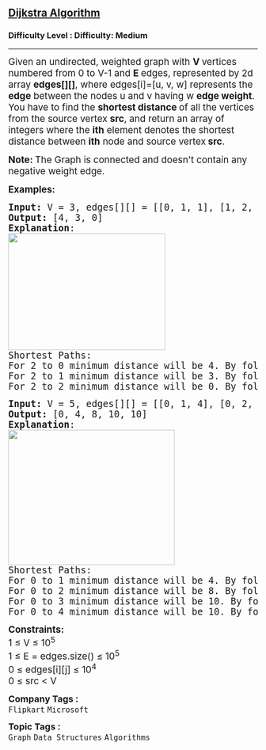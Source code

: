 <h2><a href="https://www.geeksforgeeks.org/problems/implementing-dijkstra-set-1-adjacency-matrix/1?_gl=1*ek5akm*_up*MQ..*_gs*MQ..&gclid=Cj0KCQjw2N2_BhCAARIsAK4pEkUhh7Wn9VPZdeTe-BXqtDAnAH9NOieM3EaEqhHsA8JQNSN_w8EGXygaAonAEALw_wcB">Dijkstra Algorithm</a></h2><h3>Difficulty Level : Difficulty: Medium</h3><hr><div class="problems_problem_content__Xm_eO"><p><span style="font-size: 14pt;">Given an undirected, weighted graph with <strong>V&nbsp;</strong>vertices numbered from 0 to V-1 and <strong>E&nbsp;</strong>edges, represented by 2d array <strong>edges[][]</strong>, where edges[i]=[u, v, w] represents the <strong>edge</strong> between the nodes u and v having w <strong>edge weight</strong>.<br><span style="font-size: 18.6667px;">You have to find the <strong>shortest distance </strong>of all the vertices from the source vertex&nbsp;</span><strong style="font-size: 18.6667px;">src</strong><span style="font-size: 18.6667px;">, </span></span><span style="font-size: 18.6667px;">and return an array of integers where the <strong>ith</strong> element denotes the shortest distance between <strong>ith</strong> node</span><span style="font-size: 18.6667px;">&nbsp;and source vertex</span><strong style="font-size: 18.6667px;">&nbsp;src</strong><span style="font-size: 18.6667px;">.</span></p>
<p><span style="font-size: 14pt;"><strong>Note: </strong>The Graph is connected and doesn't contain any negative weight edge.</span></p>
<p><span style="font-size: 14pt;"><strong>Examples:</strong></span></p>
<pre><span style="font-size: 14pt;"><strong style="font-size: 14pt;">Input: </strong><span style="font-size: 14pt;">V = 3, edges[][] = [[0, 1, 1], [1, 2, 3], [0, 2, 6]], src = 2
</span><strong style="font-size: 14pt;">Output: </strong><span style="font-size: 14pt;">[4, 3, 0]
</span><strong style="font-size: 14pt;">Explanation</strong><span style="font-size: 14pt;">:
<img src="https://media.geeksforgeeks.org/img-practice/prod/addEditProblem/892538/Web/Other/blobid0_1744201836.jpg" width="317" height="236"><br></span><span style="font-size: 18.6667px;">Shortest Paths:
For 2 to 0 minimum distance will be 4. By following path 2 -&gt; 1 -&gt; 0
For 2 to 1 minimum distance will be 3. By following path 2 -&gt; 1
For 2 to 2 minimum distance will be 0. By following path 2 -&gt; 2</span><span style="font-size: 14pt;"><br></span></span></pre>
<pre><span style="font-size: 14pt;"><strong style="font-size: 14pt;">Input: </strong><span style="font-size: 14pt;">V = 5, edges[][] = [[0, 1, 4], [0, 2, 8], [1, 4, 6], [2, 3, 2], [3, 4, 10]], src = 0
</span><strong style="font-size: 14pt;">Output: </strong><span style="font-size: 14pt;">[0, 4, 8, 10, 10]
</span><strong style="font-size: 14pt;">Explanation</strong><span style="font-size: 14pt;">: <br><img src="https://media.geeksforgeeks.org/img-practice/prod/addEditProblem/892538/Web/Other/blobid1_1744202046.jpg" width="336" height="273"><br></span><span style="font-size: 18.6667px;">Shortest Paths: <br>For 0 to 1 minimum distance will be 4. By following path 0 -&gt; 1
For 0 to 2 minimum distance will be 8. By following path 0 -&gt; 2
For 0 to 3 minimum distance will be 10. By following path 0 -&gt; 2 -&gt; 3 
For 0 to 4 minimum distance will be 10. By following path 0 -&gt; 1 -&gt; 4</span></span></pre>
<div><span style="font-size: 14pt;"><strong>Constraints:</strong><br>1 ≤ V ≤ 10<sup>5</sup></span></div>
<div><span style="font-size: 14pt;">1 ≤ E = edges.size() ≤ 10<sup>5</sup><br>0 ≤ edges[i][j] ≤ 10<sup>4</sup></span></div>
<div><span style="font-size: 14pt;">0 ≤ src &lt; V</span></div></div><p><span style=font-size:18px><strong>Company Tags : </strong><br><code>Flipkart</code>&nbsp;<code>Microsoft</code>&nbsp;<br><p><span style=font-size:18px><strong>Topic Tags : </strong><br><code>Graph</code>&nbsp;<code>Data Structures</code>&nbsp;<code>Algorithms</code>&nbsp;